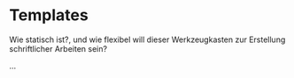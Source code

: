 Templates
=========

Wie statisch ist?, und wie flexibel will dieser Werkzeugkasten zur Erstellung schriftlicher Arbeiten sein?

...
